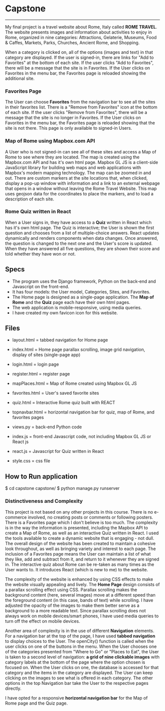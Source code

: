 # Capstone
***
My final project is a travel website about Rome, Italy called **ROME TRAVEL**. The website presents images and information about activities to enjoy in Rome, organized in nine categories: Attractions, Gelaterie, Museums, Food & Caffes, Markets, Parks, Churches, Ancient Rome, and Shopping.

When a category is clicked on, all of the options (images and text) in that category are displayed. If the user is signed-in, there are links for "Add to Favorites" at the bottom of each site. If the user clicks "Add to Favorites", there will be a message that the site is in Favorites. If the User clicks on Favorites in the menu bar, the Favorites page is reloaded showing the additional site.

### Favorites Page ###
The User can choose **Favorites** from the navigation bar to see all the sites in their favorites list. There is a "Remove from Favorites" icon at the bottom of each site. If the user clicks "Remove from Favorites", there will be a message that the site is no longer in Favorites. If the User clicks on Favorites in the menu bar, the Favorites page is reloaded showing that the site is not there. This page is only available to signed-in Users.

### Map of Rome using Mapbox.com API
A User who is not signed-in can see all of these sites and access a Map of Rome to see where they are located. The map is created using the Mapbox.com API and has it's own html page. Mapbox GL JS is a client-side JavaScript library for building web maps and web applications with Mapbox's modern mapping technology. The map can be zoomed in and out. There are custom markers at the site locations that, when clicked, display a pop-up window with information and a link to an external webpage that opens in a window without leaving the Rome Travel Website. This map uses geojson data for the coordinates to place the markers, and to load a description of each site.

### Rome Quiz written in React
When a User signs in, they have access to a **Quiz** written in React which has it's own html page. The Quiz is interactive; the User is shown the first question and chooses from a list of multiple-choice answers. React updates dynamically and renders components when data changes. Once answered, the question is changed to the next one and the User's score is updated. When they have answered all five questions, they are shown their score and told whether they have won or not.

## Specs
* The program uses the Django framework, Python on the back-end and Javascript on the front-end.
* It has four models: the User model, Categories, Sites, and Favorites.
* The Home page is designed as a single-page application. The **Map of Rome** and the **Quiz** page each have their own html pages.
* The web application is mobile-responsive, using media queries.
* I have created my own favicon icon for this website.

## Files
* layout.html = tabbed navigation for Home page
* index.html = Home page parallax scrolling, image grid navigation, display of sites (single-page app)
* login.html = login page
* register.html = register page
* mapPlaces.html = Map of Rome created using Mapbox GL JS
* favorites.html = User's saved favorite sites
* quiz.html = Interactive Rome quiz built with REACT
* topnavbar.html = horizontal navigation bar for quiz, map of Rome, and favorites pages

* views.py = back-end Python code
* index.js = front-end Javascript code, not including Mapbox GL JS or React js
* react.js = Javascript for Quiz written in React

* style.css = css file

## How to Run application
$ cd capstone
capstone/ $ python manage.py runserver

### Distinctiveness and Complexity
This project is not based on any other projects in this course. There is no e-commerce involved, no creating posts or comments or following posters. There is a Favorites page which I don't believe is too much. The complexity is in the way the information is presented, including the Mapbox API to create a Map of Rome, as well as an interactive Quiz written in React. I used the tools available to create a dynamic website that is engaging - not dull. The overall design of the website has been created to maintain a cohesive look throughout, as well as bringing variety and interest to each page. The inclusion of a Favorites page means the User can maintain a list of what they like, add and subtract from it, and return to it whenever they are signed in. The interactive quiz about Rome can be re-taken as many times as the User wants to. It introduces React (which is new to me) to the website.

The complexity of the website is enhanced by using CSS effects to make the website visually appealing and lively. The **Home Page** design consists of a parallax scrolling effect using CSS. Parallax scrolling makes the background content (here, several images) move at a different speed than the foreground content (in this case, bands of text) while scrolling. I have adjusted the opacity of the images to make them better serve as a background to a more readable text. Since parallax scrolling does not always work on mobile devices/smart phones, I have used media queries to turn off the effect on mobile devices.

Another area of complexity is in the use of different **Navigation** elements. For a navigation bar at the top of the page, I have used **tabbed navigation** to display choices to the User. The openCity() function is called when the user clicks on one of the buttons in the menu. When the User chooses one of the categories presented from "Where to Go" or "Places to Eat", the User is taken to a second level of navigation: **a grid of nine clickable images** with category labels at the bottom of the page where the option chosen is focused on. When the User clicks on one, the database is accessed for that category and the items in the category are displayed. The User can keep clicking on the images to see what is offered in each category. The other options in the top Navigation bar take the User to the respective pages directly.

I have opted for a responsive **horizontal navigation bar** for the Map of Rome page and the Quiz page.


